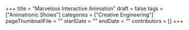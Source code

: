 +++
title = "Marvelous Interactive Animation"
draft = false
tags = ["Animatronic Shows"]
categories = ["Creative Engineering"]
pageThumbnailFile = ""
startDate = ""
endDate = ""
contributors = []
+++
